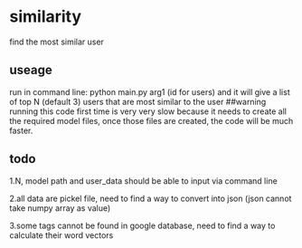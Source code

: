 # similarity
find the most similar user
## useage
run in command line:
python main.py arg1 (id for users)
and it will give a list of top N (default 3) users that are most similar to the user
##warning
running this code first time is very very slow because it needs to create all the required model files, once those files are created, the code will be much faster. 
## todo
1.N, model path and user_data should be able to input via command line

2.all data are pickel file, need to find a way to convert into json (json cannot take numpy array as value)

3.some tags cannot be found in google database, need to find a way to calculate their word vectors

